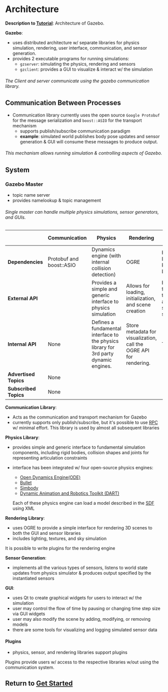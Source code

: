 # Architecture

**Description to [Tutorial][1]**: Architecture of Gazebo.

**Gazebo**:

- uses distributed architecture w/ separate libraries for physics simulation, rendering, user interface, communication, and sensor generation.
- provides 2 executable programs for running simulations:
  - `gzserver`: simulating the physics, rendering and sensors
  - `gzclient`: provides a GUI to visualize & interact w/ the simulation

###### The Client and server communicate using the gazebo communication library.

## Communication Between Processes

- Communication library currently uses the open source `Google Protobuf` for the message serialization and `boost::ASIO` for the transport mechanism
  - supports publish/subscribe communication paradigm
  - **example**: simulated world publishes body pose updates and sensor generation & GUI will consume these messages to produce output.

###### This mechanism allows running simulation & controlling aspects of Gazebo.

## System

### Gazebo Master

- topic name server
- provides namelookup & topic management

###### Single master can handle multiple physics simulations, sensor generators, and GUIs.


||Communication|Physics|Rendering|Sensor Generation|GUI|
|-----|-----|-----|-----|-----|-----|
|**Dependencies**|Protobuf and boost::ASIO|Dynamics engine (with internal collision detection)|OGRE|Rendering Library, Physics Library|Rendering Library, Qt|
|**External API**||Provides a simple and generic interface to physics simulation|Allows for loading, initialization, and scene creation|Provide functionality to initialize and run a set of sensors|None|
|**Internal API**|None|Defines a fundamental interface to the physics library for 3rd party dynamic engines.|Store metadata for visualization, call the OGRE API for rendering.|TBD|None|
|**Advertised Topics**|None|||||
|**Subscribed Topics**|None|||||

**Communication Library**:

- Acts as the communication and transport mechanism for Gazebo
- currently supports only publish/subscribe, but it's possible to use [RPC][8] w/ minimal effort. This library is used by almost all subsequent libraries

**Physics Library**:

- provides simple and generic interface to fundamental simulation components, including rigid bodies, collision shapes and joints for representing articulation constraints
- interface has been integrated w/ four open-source physics engines:
  - [Open Dynamics Engine(ODE)][2]  
  - [Bullet][3] 
  - [Simbody][4]
  - [Dynamic Animation and Robotics Toolkit (DART)][5]
  
  Each of these physics engine can load a model described in the [SDF][6] using XML

**Rendering Library**:

- uses OGRE to provide a simple interface for rendering 3D scenes to both the GUI and sensor libraries
- includes lighting, textures, and sky simulation

It is possible to write plugins for the rendering engine

**Sensor Generation**:

- implements all the various types of sensors, listens to world state updates from physics simulator & produces output specified by the instantiated sensors

**GUI**:

- uses Qt to create graphical widgets for users to interact w/ the simulation
- user may control the flow of time by pausing or changing time step size via GUI widgets
- user may also modify the scene by adding, modifying, or removing models
- there are some tools for visualizing and logging simulated sensor data

#### Plugins

- physics, sensor, and rendering libraries support plugins

Plugins provide users w/ access to the respective libraries w/out using the communication system.

## Return to [Get Started][7]

[1]: http://gazebosim.org/tutorials?tut=architecture&cat=get_started
[2]: http://ode.org/
[3]: http://bulletphysics.org/
[4]: https://simtk.org/home/simbody
[5]: http://dartsim.github.io/
[6]: http://sdformat.org/
[7]: ../gazebo_categories/get_started.md 
[8]: https://en.wikipedia.org/wiki/Remote_procedure_call
